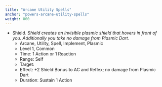 ```yaml
---
title: "Arcane Utility Spells"
anchor: "powers-arcane-utility-spells"
weight: 800
---
```



- Shield. *Shield creates an invisible plasmic shield that hovers in front of you. Additionally you take no damage from Plasmic Dart.*
  - Arcane, Utility, Spell, Implement, Plasmic
  - Level 1, Common
  - Time: 1 Action or 1 Reaction
  - Range: Self
  - Target: 
  - Effect: +2 Shield Bonus to AC and Reflex; no damage from Plasmic Dart
  - Duration: Sustain 1 Action

